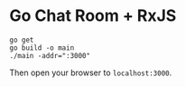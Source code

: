 Go Chat Room + RxJS
===================


```
go get
go build -o main
./main -addr=":3000"
```

Then open your browser to `localhost:3000`.
